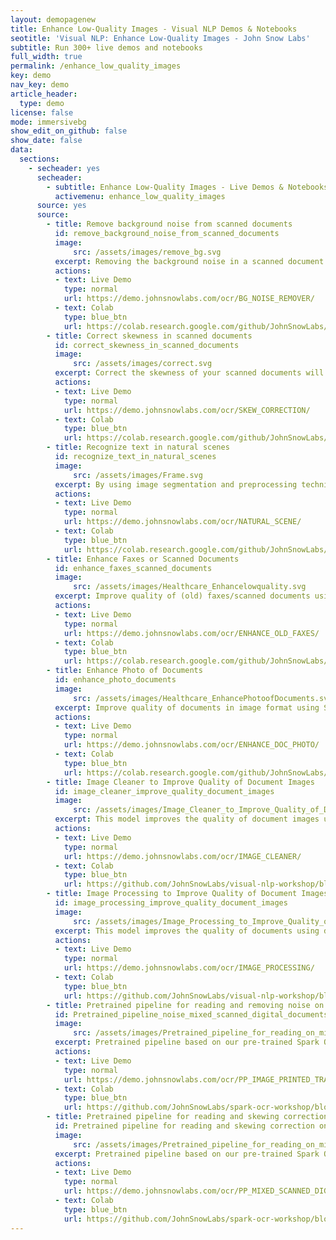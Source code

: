 ```yaml
---
layout: demopagenew
title: Enhance Low-Quality Images - Visual NLP Demos & Notebooks
seotitle: 'Visual NLP: Enhance Low-Quality Images - John Snow Labs'
subtitle: Run 300+ live demos and notebooks
full_width: true
permalink: /enhance_low_quality_images
key: demo
nav_key: demo
article_header:
  type: demo
license: false
mode: immersivebg
show_edit_on_github: false
show_date: false
data:
  sections:  
    - secheader: yes
      secheader:
        - subtitle: Enhance Low-Quality Images - Live Demos & Notebooks
          activemenu: enhance_low_quality_images
      source: yes
      source: 
        - title: Remove background noise from scanned documents
          id: remove_background_noise_from_scanned_documents
          image: 
              src: /assets/images/remove_bg.svg
          excerpt: Removing the background noise in a scanned document will highly improve the results of the OCR. Spark OCR is the only library that allows you to finetune the image preprocessing for excellent OCR results.
          actions:
          - text: Live Demo
            type: normal
            url: https://demo.johnsnowlabs.com/ocr/BG_NOISE_REMOVER/
          - text: Colab
            type: blue_btn
            url: https://colab.research.google.com/github/JohnSnowLabs/spark-nlp-workshop/blob/master/tutorials/streamlit_notebooks/ocr/BG_NOISE_REMOVER.ipynb
        - title: Correct skewness in scanned documents
          id: correct_skewness_in_scanned_documents
          image: 
              src: /assets/images/correct.svg
          excerpt: Correct the skewness of your scanned documents will highly improve the results of the OCR. Spark OCR is the only library that allows you to finetune the image preprocessing for excellent OCR results.
          actions:
          - text: Live Demo
            type: normal
            url: https://demo.johnsnowlabs.com/ocr/SKEW_CORRECTION/
          - text: Colab
            type: blue_btn
            url: https://colab.research.google.com/github/JohnSnowLabs/spark-nlp-workshop/blob/master/tutorials/streamlit_notebooks/ocr/SKEW_CORRECTION.ipynb
        - title: Recognize text in natural scenes
          id: recognize_text_in_natural_scenes
          image: 
              src: /assets/images/Frame.svg
          excerpt: By using image segmentation and preprocessing techniques Spark OCR recognizes and extracts text from natural scenes.
          actions:
          - text: Live Demo
            type: normal
            url: https://demo.johnsnowlabs.com/ocr/NATURAL_SCENE/
          - text: Colab
            type: blue_btn
            url: https://colab.research.google.com/github/JohnSnowLabs/spark-nlp-workshop/blob/master/tutorials/streamlit_notebooks/ocr/NATURAL_SCENE.ipynb
        - title: Enhance Faxes or Scanned Documents
          id: enhance_faxes_scanned_documents
          image: 
              src: /assets/images/Healthcare_Enhancelowquality.svg
          excerpt: Improve quality of (old) faxes/scanned documents using Spark OCR.
          actions:
          - text: Live Demo
            type: normal
            url: https://demo.johnsnowlabs.com/ocr/ENHANCE_OLD_FAXES/
          - text: Colab
            type: blue_btn
            url: https://colab.research.google.com/github/JohnSnowLabs/spark-ocr-workshop/blob/master/jupyter/SparkOCRGPUOperations.ipynb
        - title: Enhance Photo of Documents
          id: enhance_photo_documents
          image: 
              src: /assets/images/Healthcare_EnhancePhotoofDocuments.svg
          excerpt: Improve quality of documents in image format using Spark OCR.
          actions:
          - text: Live Demo
            type: normal
            url: https://demo.johnsnowlabs.com/ocr/ENHANCE_DOC_PHOTO/
          - text: Colab
            type: blue_btn
            url: https://colab.research.google.com/github/JohnSnowLabs/spark-ocr-workshop/blob/master/jupyter/SparkOCRGPUOperations.ipynb
        - title: Image Cleaner to Improve Quality of Document Images
          id: image_cleaner_improve_quality_document_images
          image: 
              src: /assets/images/Image_Cleaner_to_Improve_Quality_of_Document_Images.svg
          excerpt: This model improves the quality of document images using our pre-trained Spark OCR model.
          actions:
          - text: Live Demo
            type: normal
            url: https://demo.johnsnowlabs.com/ocr/IMAGE_CLEANER/
          - text: Colab
            type: blue_btn
            url: https://github.com/JohnSnowLabs/visual-nlp-workshop/blob/master/jupyter/Cards/SparkOcrImageCleaner.ipynb
        - title: Image Processing to Improve Quality of Document Images
          id: image_processing_improve_quality_document_images
          image: 
              src: /assets/images/Image_Processing_to_Improve_Quality_of_Document_Images.svg
          excerpt: This model improves the quality of documents using different image processing algorithms from our pre-trained Spark OCR model.
          actions:
          - text: Live Demo
            type: normal
            url: https://demo.johnsnowlabs.com/ocr/IMAGE_PROCESSING/
          - text: Colab
            type: blue_btn
            url: https://github.com/JohnSnowLabs/visual-nlp-workshop/blob/master/jupyter/SparkOcrImagePreprocessing.ipynb
        - title: Pretrained pipeline for reading and removing noise on mixed scanned and digital PDF documents
          id: Pretrained_pipeline_noise_mixed_scanned_digital_documents  
          image: 
              src: /assets/images/Pretrained_pipeline_for_reading_on_mixed_scanned_and_digital_PDF_documents.svg
          excerpt: Pretrained pipeline based on our pre-trained Spark OCR models, pipeline for doing transformer based OCR on printed texts. It ensures precise and efficient text extraction from printed images of various origins and formats, improving the overall OCR accuracy.
          actions:
          - text: Live Demo
            type: normal
            url: https://demo.johnsnowlabs.com/ocr/PP_IMAGE_PRINTED_TRANSFORMER_EXTRACTION/
          - text: Colab
            type: blue_btn
            url: https://github.com/JohnSnowLabs/spark-ocr-workshop/blob/master/jupyter/Cards/SparkOcrPretrainedPipelinesMixedScannedDigitalPdfImageCleaner.ipynb
        - title: Pretrained pipeline for reading and skewing correction on mixed scanned and digital documents
          id: Pretrained pipeline for reading and skewing correction on mixed scanned and digital documents  
          image: 
              src: /assets/images/Pretrained_pipeline_for_reading_on_mixed_scanned_and_digital_PDF_documents.svg
          excerpt: Pretrained pipeline based on our pre-trained Spark OCR models, for conducting Optical Character Recognition (OCR) on mixed scanned and digital PDF documents with page rotation correction. It ensures precise and efficient text extraction from PDFs of various origins and formats, improving the overall OCR accuracy.
          actions:
          - text: Live Demo
            type: normal
            url: https://demo.johnsnowlabs.com/ocr/PP_MIXED_SCANNED_DIGITAL_PDF_SKEW_CORRECTION/
          - text: Colab
            type: blue_btn
            url: https://github.com/JohnSnowLabs/spark-ocr-workshop/blob/master/jupyter/Cards/SparkOcrPretrainedPipelinesMixedScannedDigitalPdfSkewCorrection.ipynb
---
```

